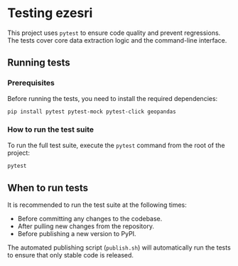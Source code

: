 # Testing ezesri

This project uses `pytest` to ensure code quality and prevent regressions. The tests cover core data extraction logic and the command-line interface.

## Running tests

### Prerequisites

Before running the tests, you need to install the required dependencies:

```bash
pip install pytest pytest-mock pytest-click geopandas
```

### How to run the test suite

To run the full test suite, execute the `pytest` command from the root of the project:

```bash
pytest
```

## When to run tests

It is recommended to run the test suite at the following times:

-   Before committing any changes to the codebase.
-   After pulling new changes from the repository.
-   Before publishing a new version to PyPI.

The automated publishing script (`publish.sh`) will automatically run the tests to ensure that only stable code is released. 